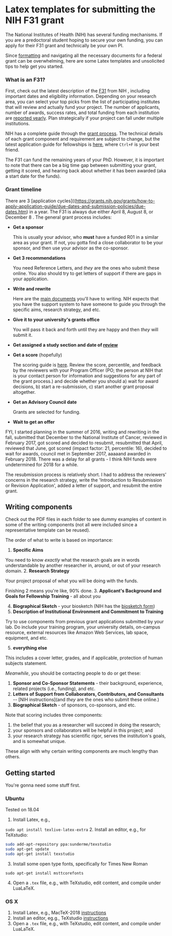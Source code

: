 # Latex templates for submitting the NIH F31 grant

The National Institutes of Health (NIH) has several funding mechanisms. If you are a predoctoral student hoping to secure your own funding, you can apply for their F31 grant and technically be your own PI.

 Since [formatting](https://grants.nih.gov/grants/how-to-apply-application-guide/format-and-write/format-attachments.htm#papersizeandmargins) and navigating all the necessary documents for a federal grant can be overwhelming, here are some Latex templates and unsolicited tips to help get you started.

### What is an F31?
First, check out the latest description of the [F31](https://grants.nih.gov/grants/guide/pa-files/PA-18-671.html) from NIH , including important dates and eligibility information. Depending on your research area, you can select your top picks from the list of participating institutes that will review and actually fund your project. The number of applicants, number of awards, success rates, and total funding from each institution are [reported yearly](https://report.nih.gov/success_rates/index.aspx). Plan strategically if your project can fall under multiple institutions.

 NIH has a complete guide through the [grant process](https://grants.nih.gov/grants/about_grants.htm). The technical details of each grant component and requirement are subject to change, but the latest application guide for fellowships is [here](https://grants.nih.gov/grants/how-to-apply-application-guide/forms-d/fellowship-forms-d.pdf), where `Ctrl+F` is your best friend.

The F31 can fund the remaining years of your PhD. However, it is important to note that there can be a big time gap between submitting your grant, getting it scored, and hearing back about whether it has been awarded (aka a start date for the funds).

### Grant timeline
There are 3 [application cycles]((https://grants.nih.gov/grants/how-to-apply-application-guide/due-dates-and-submission-policies/due-dates.htm) in a year. The F31 is always due either April 8, August 8, or December 8 . The general grant process includes:
+ **Get a sponsor**

  This is usually your advisor, who **must** have a funded R01 in a similar area as your grant. If not, you gotta find a close collaborator to be your sponsor, and then use your advisor as the co-sponsor.

+ **Get 3 recommendations**

  You need Reference Letters, and *they* are the ones who submit these online. You also should try to get letters of support if there are gaps in your application.

+ **Write and rewrite**

  Here are the [main documents](https://grants.nih.gov/grants/how-to-apply-application-guide/format-and-write/page-limits.htm) you'll have to writing. NIH expects that you have the support system to have someone to guide you through the specific aims, research strategy, and etc.

+ **Give it to your university's grants office**

  You will pass it back and forth until they are happy and then *they* will submit it.

+ **Get assigned a study section and date of [review](https://grants.nih.gov/grants/peer-review.htm)**

+ **Get a score** (hopefully)

  The scoring guide is [here](https://grants.nih.gov/grants/peer/guidelines_general/scoring_system_and_procedure.pdf). Review the score, percentile, and feedback by the reviewers with your Program Officer (PO; the person at NIH that is your contact person for information and suggestions for any part of the grant process.) and decide whether you should a) wait for award decisions, b) start a re-submission, c) start another grant proposal altogether.

+ **Get an Advisory Council date**

  Grants are selected for funding.

+ **Wait to get an offer**

FYI, I started planning in the summer of 2016, writing and rewriting in the fall, submitted that December to the National Institute of Cancer, reviewed in February 2017, got scored and decided to resubmit, resubmitted that April, reviewed that June, got scored (impact factor: 21, percentile: 16), decided to wait for awards, council met in September 2017, aaaaand awarded in February 2018. There was a delay for all grants - I think NIH funds were undetermined for 2018 for a while.

The resubmission process is relatively short. I had to address the reviewers' concerns in the research strategy, write the 'Introduction to Resubmission or Revision Application', added a letter of support, and resubmit the entire grant.

## Writing components
Check out the PDF files in each folder to see dummy examples of content in some of the writing components (not all were included since a representative template can be reused).

The order of what to write is based on importance:
1. **Specific Aims**

  You need to know *exactly* what the research goals are in words understandable by another researcher in, around, or out of your research domain.
2. **Research Strategy**

  Your project proposal of what you will be doing with the funds.


Finishing 2 means you're like, 90% done.
3. **Applicant's Background and Goals for Fellowship Training** - all about you

4. **Biographical Sketch** - your biosketch (NIH has the [biosketch form](https://grants.nih.gov/grants/forms/biosketch.htm))
5. **Description of Institutional Environment and Commitment to Training**

  Try to use components from previous grant applications submitted by your lab. Do include your training program, your university details, on-campus resource, external resources like Amazon Web Services, lab space, equipment, and etc.

5. **everything else**

  This includes a cover letter, grades, and if applicable, protection of human subjects statement.

*Meanwhile*, you should be contacting people to do or get these:
1. **Sponsor and Co-Sponsor Statements** - their background, experience, related projects (i.e., funding), and etc.
2. **Letters of Support from Collaborators, Contributors, and Consultants** -- [NIH instructions](and *they* are the ones who submit these online.)
3. **Biographical Sketch** - of sponsors, co-sponsors, and etc.

Note that scoring includes three components:
1. the belief that you as a researcher will succeed in doing the research;
2. your sponsors and collaborators will be helpful in this project; and
3. your research strategy has scientific rigor, serves the institution's goals, and is somewhat unique.

These align with why certain writing components are much lengthy than others.

## Getting started
You're gonna need some stuff first.

### Ubuntu
Tested on 18.04
1. Install Latex, e.g.,

  `sudo apt install texlive-latex-extra`
2. Install an editor, e.g., for TeXstudio:

  ```bash
  sudo add-apt-repository ppa:sunderme/texstudio
  sudo apt-get update
  sudo apt-get install texstudio
```
3. Install some open type fonts, specifically for Times New Roman

  `sudo apt-get install msttcorefonts`

4. Open a `.tex` file, e.g., with TeXstudio, edit content, and compile under LuaLaTeX.

### OS X
1. Install Latex, e.g., MacTeX-2018 [instructions](http://www.tug.org/mactex/)
2. Install an editor, eg.g., TeXstudio [instructions](https://www.texstudio.org/)
3. Open a `.tex` file, e.g., with TeXstudio, edit content, and compile under LuaLaTeX.
